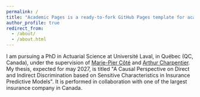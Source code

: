 ```yaml
---
permalink: /
title: "Academic Pages is a ready-to-fork GitHub Pages template for academic personal websites"
author_profile: true
redirect_from: 
  - /about/
  - /about.html
---
```


I am pursuing a PhD in Actuarial Science at Université Laval, in Québec (QC, Canada), under the supervision of [Marie-Pier Côté](https://www.fsg.ulaval.ca/corps-professoral/marie-pier-cote) and [Arthur Charpentier](https://freakonometrics.hypotheses.org). My thesis, expected for may 2027, is titled "A Causal Perspective on Direct and Indirect Discrimination based on Sensitive Characteristics in Insurance Predictive Models". It is performed in collaboration with one of the largest insurance company in Canada. 